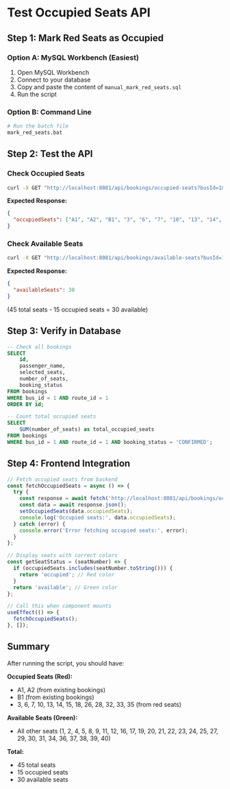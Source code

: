 # Test Occupied Seats API

## Step 1: Mark Red Seats as Occupied

### Option A: MySQL Workbench (Easiest)
1. Open MySQL Workbench
2. Connect to your database
3. Copy and paste the content of `manual_mark_red_seats.sql`
4. Run the script

### Option B: Command Line
```bash
# Run the batch file
mark_red_seats.bat
```

## Step 2: Test the API

### Check Occupied Seats
```bash
curl -X GET "http://localhost:8081/api/bookings/occupied-seats?busId=1&routeId=1"
```

**Expected Response:**
```json
{
  "occupiedSeats": ["A1", "A2", "B1", "3", "6", "7", "10", "13", "14", "15", "18", "26", "28", "32", "33", "35"]
}
```

### Check Available Seats
```bash
curl -X GET "http://localhost:8081/api/bookings/available-seats?busId=1&routeId=1"
```

**Expected Response:**
```json
{
  "availableSeats": 30
}
```
(45 total seats - 15 occupied seats = 30 available)

## Step 3: Verify in Database

```sql
-- Check all bookings
SELECT 
    id,
    passenger_name,
    selected_seats,
    number_of_seats,
    booking_status
FROM bookings 
WHERE bus_id = 1 AND route_id = 1 
ORDER BY id;

-- Count total occupied seats
SELECT 
    SUM(number_of_seats) as total_occupied_seats
FROM bookings 
WHERE bus_id = 1 AND route_id = 1 AND booking_status = 'CONFIRMED';
```

## Step 4: Frontend Integration

```javascript
// Fetch occupied seats from backend
const fetchOccupiedSeats = async () => {
  try {
    const response = await fetch('http://localhost:8081/api/bookings/occupied-seats?busId=1&routeId=1');
    const data = await response.json();
    setOccupiedSeats(data.occupiedSeats);
    console.log('Occupied seats:', data.occupiedSeats);
  } catch (error) {
    console.error('Error fetching occupied seats:', error);
  }
};

// Display seats with correct colors
const getSeatStatus = (seatNumber) => {
  if (occupiedSeats.includes(seatNumber.toString())) {
    return 'occupied'; // Red color
  }
  return 'available'; // Green color
};

// Call this when component mounts
useEffect(() => {
  fetchOccupiedSeats();
}, []);
```

## Summary

After running the script, you should have:

**Occupied Seats (Red):**
- A1, A2 (from existing bookings)
- B1 (from existing bookings)  
- 3, 6, 7, 10, 13, 14, 15, 18, 26, 28, 32, 33, 35 (from red seats)

**Available Seats (Green):**
- All other seats (1, 2, 4, 5, 8, 9, 11, 12, 16, 17, 19, 20, 21, 22, 23, 24, 25, 27, 29, 30, 31, 34, 36, 37, 38, 39, 40)

**Total:**
- 45 total seats
- 15 occupied seats  
- 30 available seats

